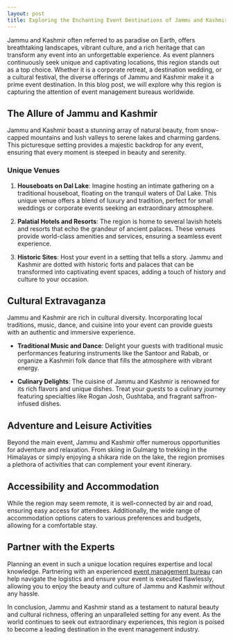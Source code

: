 ```yaml
---
layout: post
title: Exploring the Enchanting Event Destinations of Jammu and Kashmir
---
```



Jammu and Kashmir often referred to as paradise on Earth, offers breathtaking landscapes, vibrant culture, and a rich heritage that can transform any event into an unforgettable experience. As event planners continuously seek unique and captivating locations, this region stands out as a top choice. Whether it is a corporate retreat, a destination wedding, or a cultural festival, the diverse offerings of Jammu and Kashmir make it a prime event destination. In this blog post, we will explore why this region is capturing the attention of event management bureaus worldwide.

## The Allure of Jammu and Kashmir

Jammu and Kashmir boast a stunning array of natural beauty, from snow-capped mountains and lush valleys to serene lakes and charming gardens. This picturesque setting provides a majestic backdrop for any event, ensuring that every moment is steeped in beauty and serenity.

### Unique Venues

1. **Houseboats on Dal Lake**: Imagine hosting an intimate gathering on a traditional houseboat, floating on the tranquil waters of Dal Lake. This unique venue offers a blend of luxury and tradition, perfect for small weddings or corporate events seeking an extraordinary atmosphere.

2. **Palatial Hotels and Resorts**: The region is home to several lavish hotels and resorts that echo the grandeur of ancient palaces. These venues provide world-class amenities and services, ensuring a seamless event experience.

3. **Historic Sites**: Host your event in a setting that tells a story. Jammu and Kashmir are dotted with historic forts and palaces that can be transformed into captivating event spaces, adding a touch of history and culture to your occasion.

## Cultural Extravaganza

Jammu and Kashmir are rich in cultural diversity. Incorporating local traditions, music, dance, and cuisine into your event can provide guests with an authentic and immersive experience.

- **Traditional Music and Dance**: Delight your guests with traditional music performances featuring instruments like the Santoor and Rabab, or organize a Kashmiri folk dance that fills the atmosphere with vibrant energy.

- **Culinary Delights**: The cuisine of Jammu and Kashmir is renowned for its rich flavors and unique dishes. Treat your guests to a culinary journey featuring specialties like Rogan Josh, Gushtaba, and fragrant saffron-infused dishes.

## Adventure and Leisure Activities

Beyond the main event, Jammu and Kashmir offer numerous opportunities for adventure and relaxation. From skiing in Gulmarg to trekking in the Himalayas or simply enjoying a shikara ride on the lake, the region promises a plethora of activities that can complement your event itinerary.

## Accessibility and Accommodation

While the region may seem remote, it is well-connected by air and road, ensuring easy access for attendees. Additionally, the wide range of accommodation options caters to various preferences and budgets, allowing for a comfortable stay.

## Partner with the Experts

Planning an event in such a unique location requires expertise and local knowledge. Partnering with an experienced [event management bureau](https://geventm.com/) can help navigate the logistics and ensure your event is executed flawlessly, allowing you to enjoy the beauty and culture of Jammu and Kashmir without any hassle.

In conclusion, Jammu and Kashmir stand as a testament to natural beauty and cultural richness, offering an unparalleled setting for any event. As the world continues to seek out extraordinary experiences, this region is poised to become a leading destination in the event management industry.
